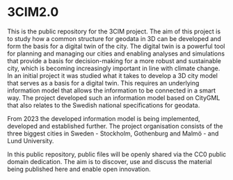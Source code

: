 # 3CIM2.0
This is the public repository for the 3CIM project. The aim of this project is to study how a common structure for geodata in 3D can be developed and form the basis for a digital twin of the city. The digital twin is a powerful tool for planning and managing our cities and enabling analyses and simulations that provide a basis for decision-making for a more robust and sustainable city, which is becoming increasingly important in line with climate change. In an initial project it was studied what it takes to develop a 3D city model that serves as a basis for a digital twin. This requires an underlying information model that allows the information to be connected in a smart way. The project developed such an information model based on CityGML that also relates to the Swedish national specifications for geodata.

From 2023 the developed information model is being implemented, developed and established further. The project organisation consists of the three biggest cities in Sweden - Stockholm, Gothenburg and Malmö - and Lund University.

In this public repository, public files will be openly shared via the CC0 public domain dedication. The aim is to discover, use and discuss the material being published here and enable open innovation.
